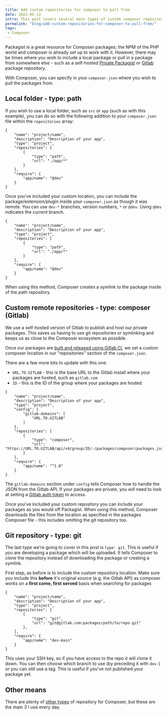 ```yaml
---
title: Add custom repositories for composer to pull from
date: 2022-05-13
intro: This post covers several main types of custom composer repositories and how to use them
permalink: "blog/add-custom-repositories-for-composer-to-pull-from/"
tags:
 - Composer
---
```


Packagist is a great resource for Composer packages; the NPM of the PHP world and composer is already set up to work with it. However, there may be times where you wish to include a local package or pull in a package from somewhere else - such as a self-hosted [Private Packagist](https://packagist.com/) or [Gitlab](https://about.gitlab.com/) package repository.

With Composer, you can specify in your `composer.json` where you wish to pull the packages from.

## Local folder - type: path

If you wish to use a local folder, such as `src` or `app` (such as with this example), you can do so with the following addition to your `composer.json` file within the `repositories` array:

```json/4-7
{
    "name": "project/name",
    "description": "Description of your app",
    "type": "project",
    "repositories": [
        {
            "type": "path",
            "url": "./app/*"
        }
    ],
    "require": {
        "app/name": "@dev"
    }
}
```

Once you've included your custom location, you can include the package/extension/plugin inside your `composer.json` as though it was remote. You can use `dev-*` branches, version numbers, `*` or `@dev`. Using `@dev` indicates the _current_ branch.

```json/11
{
    "name": "project/name",
    "description": "Description of your app",
    "type": "project",
    "repositories": [
        {
            "type": "path",
            "url": "./app/*"
        }
    ],
    "require": {
        "app/name": "@dev"
    }
}
```

When using this method, Composer creates a symlink to the package inside of the path repository.

## Custom remote repositories - type: composer (Gitlab)

We use a self-hosted version of Gitlab to publish and host our private packages. This saves us having to use git repositories or symlinking and keeps us as close to the Composer ecosystem as possible.

Once our packages are [built and released using Gitlab CI](https://www.mikestreety.co.uk/blog/build-and-release-composer-packages-using-a-self-hosted-gitlab/), we set a custom composer location in our "repositories" section of the `composer.json`.

There are a few more bits to update with this one:

- `URL.TO.GITLAB` - this is the base URL to the Gitlab install where your packages are hosted, such as `gitlab.com`
- `ID` - this is the ID of the group where your packages are hosted 

```json/5-7,10-13
{
    "name": "project/name",
    "description": "Description of your app",
    "type": "project",
    "config": {
        "gitlab-domains": [
            "URL.TO.GITLAB"
        ]
    },
    "repositories": [
        {
            "type": "composer",
            "url": "https://URL.TO.GITLAB/api/v4/group/ID/-/packages/composer/packages.json"
        }
    ],
    "require": {
        "app/name": "^1.0"
    }
}
```

The `gitlab-domains` section under `config` tells Composer how to handle the JSON from the Gitlab API. If your packages are private, you will need to look at setting a [Gitlab auth token](https://getcomposer.org/doc/articles/authentication-for-private-packages.md) to access.

Once you've included your custom repository you can include your packages as you would off Packagist. When using this method, Composer downloads the files from the location as specified in the packages Composer file - this includes omitting the git repository too.

## Git repository - type: git

The last type we're going to cover in this post is `type: git`. This is useful if you are developing a package which will be uploaded. It tells Composer to _clone_ the repository instead of downloading the package or creating a symlink.

First step, as before is to include the custom repository location. Make sure you include this **before** it's original source (e.g. the Gitlab API) as composer works on a **first come, first served** basis when searching for packages

```js/5-8
{
    "name": "project/name",
    "description": "Description of your app",
    "type": "project",
    "repositories": [
        {
            "type": "git",
            "url": "git@gitlab.com:packages/path/to/repo.git"
        },
    ],
    "require": {
        "app/name": "dev-main"
    }
}
```

This uses your SSH key, so if you have access to the repo it will clone it down. You can then choose which branch to use (by preceding it with `dev-`) or you can still use a tag. This is useful if you've not published your package yet.

## Other means

There are plenty of [other types](https://getcomposer.org/doc/05-repositories.md#types) of repository for Composer, but these are the main 3 I use every day.
